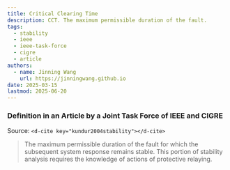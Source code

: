 ```yaml
---
title: Critical Clearing Time
description: CCT. The maximum permissible duration of the fault.
tags:
  - stability
  - ieee
  - ieee-task-force
  - cigre
  - article
authors:
  - name: Jinning Wang
    url: https://jinningwang.github.io
date: 2025-03-15
lastmod: 2025-06-20
---
```


### Definition in an Article by a Joint Task Force of IEEE and CIGRE

Source: `<d-cite key="kundur2004stability"></d-cite>`

> The maximum permissible duration of the fault for which the subsequent system response remains stable. This portion of stability analysis requires the knowledge of actions of protective relaying.
